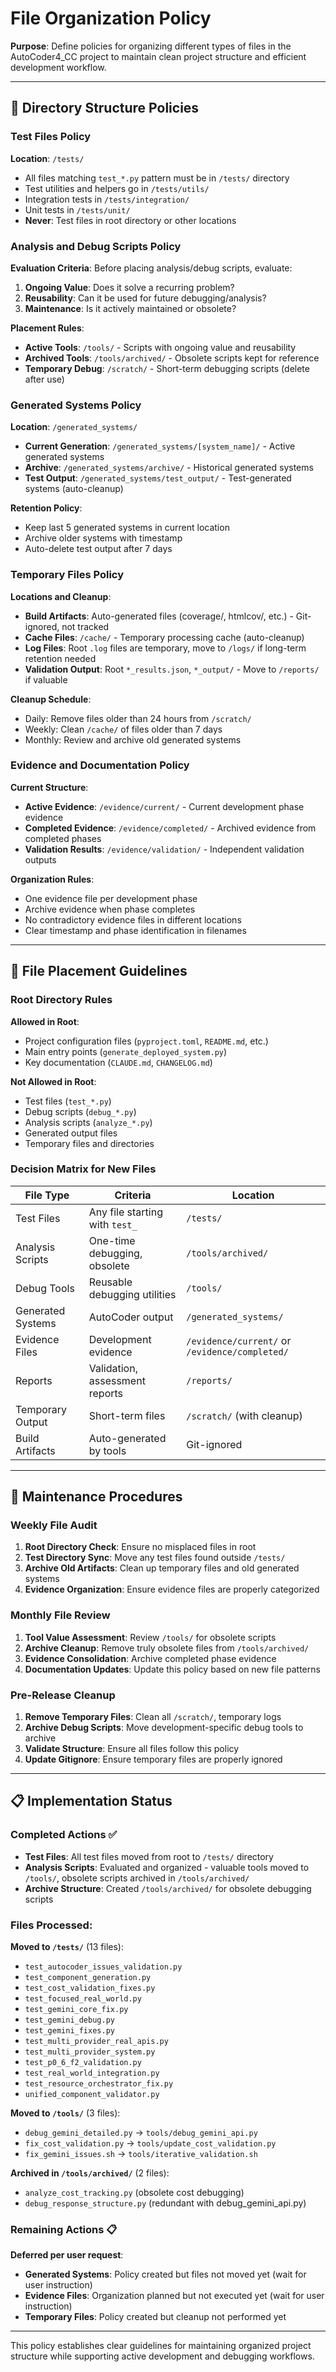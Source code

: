 # File Organization Policy

**Purpose**: Define policies for organizing different types of files in the AutoCoder4_CC project to maintain clean project structure and efficient development workflow.

---

## 📂 Directory Structure Policies

### **Test Files Policy**
**Location**: `/tests/`
- All files matching `test_*.py` pattern must be in `/tests/` directory
- Test utilities and helpers go in `/tests/utils/` 
- Integration tests in `/tests/integration/`
- Unit tests in `/tests/unit/`
- **Never**: Test files in root directory or other locations

### **Analysis and Debug Scripts Policy**
**Evaluation Criteria**: Before placing analysis/debug scripts, evaluate:
1. **Ongoing Value**: Does it solve a recurring problem?
2. **Reusability**: Can it be used for future debugging/analysis?
3. **Maintenance**: Is it actively maintained or obsolete?

**Placement Rules**:
- **Active Tools**: `/tools/` - Scripts with ongoing value and reusability
- **Archived Tools**: `/tools/archived/` - Obsolete scripts kept for reference
- **Temporary Debug**: `/scratch/` - Short-term debugging scripts (delete after use)

### **Generated Systems Policy**
**Location**: `/generated_systems/`
- **Current Generation**: `/generated_systems/[system_name]/` - Active generated systems
- **Archive**: `/generated_systems/archive/` - Historical generated systems
- **Test Output**: `/generated_systems/test_output/` - Test-generated systems (auto-cleanup)

**Retention Policy**:
- Keep last 5 generated systems in current location
- Archive older systems with timestamp
- Auto-delete test output after 7 days

### **Temporary Files Policy**
**Locations and Cleanup**:
- **Build Artifacts**: Auto-generated files (coverage/, htmlcov/, etc.) - Git-ignored, not tracked
- **Cache Files**: `/cache/` - Temporary processing cache (auto-cleanup)
- **Log Files**: Root `.log` files are temporary, move to `/logs/` if long-term retention needed
- **Validation Output**: Root `*_results.json`, `*_output/` - Move to `/reports/` if valuable

**Cleanup Schedule**:
- Daily: Remove files older than 24 hours from `/scratch/`
- Weekly: Clean `/cache/` of files older than 7 days  
- Monthly: Review and archive old generated systems

### **Evidence and Documentation Policy**
**Current Structure**:
- **Active Evidence**: `/evidence/current/` - Current development phase evidence
- **Completed Evidence**: `/evidence/completed/` - Archived evidence from completed phases
- **Validation Results**: `/evidence/validation/` - Independent validation outputs

**Organization Rules**:
- One evidence file per development phase
- Archive evidence when phase completes
- No contradictory evidence files in different locations
- Clear timestamp and phase identification in filenames

---

## 🚨 File Placement Guidelines

### **Root Directory Rules**
**Allowed in Root**:
- Project configuration files (`pyproject.toml`, `README.md`, etc.)
- Main entry points (`generate_deployed_system.py`)
- Key documentation (`CLAUDE.md`, `CHANGELOG.md`)

**Not Allowed in Root**:
- Test files (`test_*.py`)
- Debug scripts (`debug_*.py`)
- Analysis scripts (`analyze_*.py`)
- Generated output files
- Temporary files and directories

### **Decision Matrix for New Files**

| File Type | Criteria | Location |
|-----------|----------|----------|
| Test Files | Any file starting with `test_` | `/tests/` |
| Analysis Scripts | One-time debugging, obsolete | `/tools/archived/` |
| Debug Tools | Reusable debugging utilities | `/tools/` |
| Generated Systems | AutoCoder output | `/generated_systems/` |
| Evidence Files | Development evidence | `/evidence/current/` or `/evidence/completed/` |
| Reports | Validation, assessment reports | `/reports/` |
| Temporary Output | Short-term files | `/scratch/` (with cleanup) |
| Build Artifacts | Auto-generated by tools | Git-ignored |

---

## 🔧 Maintenance Procedures

### **Weekly File Audit**
1. **Root Directory Check**: Ensure no misplaced files in root
2. **Test Directory Sync**: Move any test files found outside `/tests/`
3. **Archive Old Artifacts**: Clean up temporary files and old generated systems
4. **Evidence Organization**: Ensure evidence files are properly categorized

### **Monthly File Review**
1. **Tool Value Assessment**: Review `/tools/` for obsolete scripts
2. **Archive Cleanup**: Remove truly obsolete files from `/tools/archived/`
3. **Evidence Consolidation**: Archive completed phase evidence
4. **Documentation Updates**: Update this policy based on new file patterns

### **Pre-Release Cleanup**
1. **Remove Temporary Files**: Clean all `/scratch/`, temporary logs
2. **Archive Debug Scripts**: Move development-specific debug tools to archive
3. **Validate Structure**: Ensure all files follow this policy
4. **Update Gitignore**: Ensure temporary files are properly ignored

---

## 📋 Implementation Status

### **Completed Actions** ✅
- **Test Files**: All test files moved from root to `/tests/` directory
- **Analysis Scripts**: Evaluated and organized - valuable tools moved to `/tools/`, obsolete scripts archived in `/tools/archived/`
- **Archive Structure**: Created `/tools/archived/` for obsolete debugging scripts

### **Files Processed**:
**Moved to `/tests/`** (13 files):
- `test_autocoder_issues_validation.py`
- `test_component_generation.py`
- `test_cost_validation_fixes.py`
- `test_focused_real_world.py`
- `test_gemini_core_fix.py`
- `test_gemini_debug.py`
- `test_gemini_fixes.py`
- `test_multi_provider_real_apis.py`
- `test_multi_provider_system.py`
- `test_p0_6_f2_validation.py`
- `test_real_world_integration.py`
- `test_resource_orchestrator_fix.py`
- `unified_component_validator.py`

**Moved to `/tools/`** (3 files):
- `debug_gemini_detailed.py` → `tools/debug_gemini_api.py`
- `fix_cost_validation.py` → `tools/update_cost_validation.py`
- `fix_gemini_issues.sh` → `tools/iterative_validation.sh`

**Archived in `/tools/archived/`** (2 files):
- `analyze_cost_tracking.py` (obsolete cost debugging)
- `debug_response_structure.py` (redundant with debug_gemini_api.py)

### **Remaining Actions** 📋
**Deferred per user request**:
- **Generated Systems**: Policy created but files not moved yet (wait for user instruction)
- **Evidence Files**: Organization planned but not executed yet (wait for user instruction)
- **Temporary Files**: Policy created but cleanup not performed yet

---

This policy establishes clear guidelines for maintaining organized project structure while supporting active development and debugging workflows.